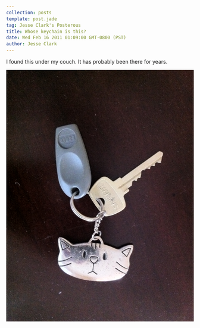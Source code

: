 ```yaml
---
collection: posts
template: post.jade
tag: Jesse Clark's Posterous
title: Whose keychain is this?
date: Wed Feb 16 2011 01:09:00 GMT-0800 (PST)
author: Jesse Clark
---
```

<div class='post_body'>I found this under my couch. It has probably been there for years.<p><div class='p_embed p_image_embed'>
<img src='/posterous-import/2011/02/21643900-photo.JPG'>
